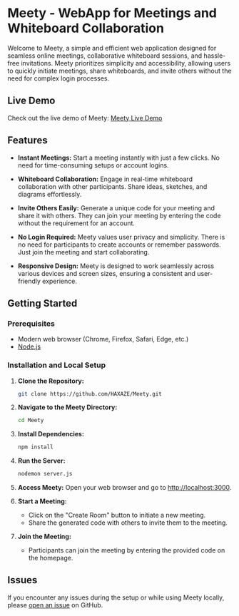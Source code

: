 # Meety - WebApp for Meetings and Whiteboard Collaboration

Welcome to Meety, a simple and efficient web application designed for seamless online meetings, collaborative whiteboard sessions, and hassle-free invitations. Meety prioritizes simplicity and accessibility, allowing users to quickly initiate meetings, share whiteboards, and invite others without the need for complex login processes.

## Live Demo

Check out the live demo of Meety: [Meety Live Demo](https://meety-6q8l.onrender.com/)

## Features

- **Instant Meetings:** Start a meeting instantly with just a few clicks. No need for time-consuming setups or account logins.

- **Whiteboard Collaboration:** Engage in real-time whiteboard collaboration with other participants. Share ideas, sketches, and diagrams effortlessly.

- **Invite Others Easily:** Generate a unique code for your meeting and share it with others. They can join your meeting by entering the code without the requirement for an account.

- **No Login Required:** Meety values user privacy and simplicity. There is no need for participants to create accounts or remember passwords. Just join the meeting and start collaborating.

- **Responsive Design:** Meety is designed to work seamlessly across various devices and screen sizes, ensuring a consistent and user-friendly experience.

## Getting Started

### Prerequisites

- Modern web browser (Chrome, Firefox, Safari, Edge, etc.)
- [Node.js](https://nodejs.org/en/)

### Installation and Local Setup

1. **Clone the Repository:**
    ```bash
    git clone https://github.com/HAXAZE/Meety.git
    ```

2. **Navigate to the Meety Directory:**
    ```bash
    cd Meety
    ```

3. **Install Dependencies:**
    ```bash
    npm install
    ```

4. **Run the Server:**
    ```bash
    nodemon server.js
    ```

5. **Access Meety:**
    Open your web browser and go to [http://localhost:3000](http://localhost:3000).

6. **Start a Meeting:**
    - Click on the "Create Room" button to initiate a new meeting.
    - Share the generated code with others to invite them to the meeting.

7. **Join the Meeting:**
    - Participants can join the meeting by entering the provided code on the homepage.

## Issues

If you encounter any issues during the setup or while using Meety locally, please [open an issue](https://github.com/HAXAZE/Meety/issues) on GitHub.


